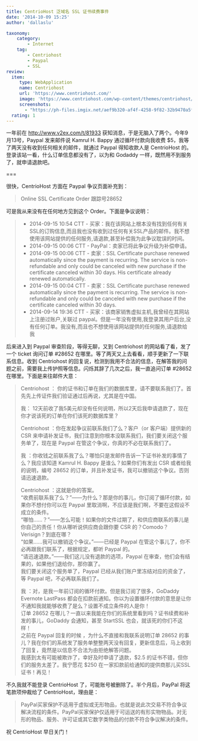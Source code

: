 ```yaml
---
title: CentrioHost 泛域名 SSL 证书续费事件
date: '2014-10-09 15:25'
author: 'dallaslu'

taxonomy:
    category:
        - Internet
    tag:
        - Centriohost
        - Paypal
        - SSL
review:
  item:
     type: WebApplication
     name: Centriohost
     url: 'https://www.centriohost.com/'
     image: 'https://www.centriohost.com/wp-content/themes/centriohost/images/logo.png'
     screenshots: 
       - "https://ph-files.imgix.net/aef9b320-af4f-4258-9f82-32b9470a5f3c.png?auto=format&fit=crop"
  rating: 1
---
```

一年前在 <http://www.v2ex.com/t/81933> 获知消息，于是无脑入了两个。今年9月13号，Paypal 发来邮件说 Kamrul H. Bappy 通过循环付款向我收费 \$5，我等了两天没有收到任何相关的邮件，就通过 Paypal 得知收款人是 CentrioHost 的。登录该站一看，什么订单信息都没有了，以为和 Godaddy 一样，既然用不到服务了，就申请退款吧。 

===

很快，CentrioHost 方面在 Paypal 争议页面补充到：

>  
> Online SSL Certificate Order 跟踪号28652
> 

可是我从来没有在任何地方见到这个 Order。下面是争议说明：

>  
> 
> *   2014-09-15 10:54 CTT - 买家：我在该网站上根本没有找到任何有关SSL的订购信息,而且我也没有收到过任何有关SSL产品的邮件。我不想使用该网站提供的任何服务,请退款,甚至补偿我为此争议耽误的时间。
> *   2014-09-15 00:06 CTT - PayPal：卖家已将此争议升级为补偿申请。
> *   2014-09-15 00:06 CTT - 卖家：SSL Certificate purchase renewed automatically since the payment is recurring. The service is non-refundable and only could be canceled with new purchase if the certificate canceled within 30 days. His certificate already renewed automatically.
> *   2014-09-15 00:04 CTT - 卖家：SSL Certificate purchase renewed automatically since the payment is recurring. The service is non-refundable and only could be canceled with new purchase if the certificate canceled within 30 days.
> *   2014-09-14 19:36 CTT - 买家：该商家销售虚拟主机,我曾经在其网站上注册过账户,关联过 paypal。但是一年没有使用,我登录其用户后台,没有任何订单。我没有,而且也不想使用该网站提供的任何服务,请退款给我
> 
> 

后来进入到 Paypal 审查阶段，等得无聊，又到 Centriohost 的网站看了看，发了一个 ticket 询问订单 \#28652 在哪里。等了两天又上去看看，顺手更新了一下联系信息。收到 Centriohost 的回复说，检测到我用不合法的信息，在解答我的问题之前，需要我上传护照等信息。闪烁其辞了几次之后，我一直追问订单 \#28652 在哪里。下面是来往邮件大意：

>  
> Centriohost ： 你的证书和订单在我们的数据库里，请不要联系我们了。首先先上传证件我们验证通过后再说，尤其是在中国。
> 
> 我： 12天前收了我5美元却没有任何说明，所以2天后我申请退款了，现在你才说该死的订单在你们该死的数据库里？
> 
> Centriohost ：你在发起争议前联系我们了么？客户（or 客户端）提供新的 CSR 来申请补发证书，我们注意到你根本没联系我们，我们要关闭这个服务单了，现在是 Paypal 在管这个争议，你真的不必在联系我们了。
> 
> 我 ：你收钱之前联系我了么？哪怕只是发邮件告诉一下证书补发的事情了么？我应该知道 Kamrul H. Bappy 是谁么？如果你们有发出 CSR 或者给我的说明，编号 28652 的订单，并且补发证书，我可以撤销这个争议。否则请迅速退款。
> 
> Centriohost ：这就是你的答案。  
> “收费前联系我了么？”——为什么？那是你的事儿，你订阅了循环付款，如果你不想付你可以在 Paypal 里取消啊，不应该是我们啊，不要在这假设不成立的条件。  
> “哪怕……？”——怎么可能！如果你的文件过期了，和供应商联系的事儿是你自己的责任！你从哪听说供应商会跟你要 CSR 的？Comodo？Verisign？到底在哪？  
> “如果……我可以撤销这个争议。”——已经是 Paypal 在管这个事儿了，你不必再跟我们联系了，根据规定，都听 Paypal 的。  
> “请迅速退款。”——我们这儿没有退款的选项，Paypal 在审查，他们会有结果的，如果他们退给你，那你赢了。  
> 我们要关闭这个服务单了，Paypal 已经从我们账户里冻结对应的资金了，等 Paypal 吧，不必再联系我们了。
> 
> 我 ：对，是我一年前订阅的循环付款。但是我订阅了很多，GoDaddy Evernote LastPass 都会在扣款前通知。你以为设置循环付款的意思是让你不通知我就能够收费了是么？设置不成立条件的人是你！  
> 订单 28652 在哪儿？一直以来我能在你们的系统里看到吗？证书续费和补发的事儿，GoDaddy 会通知，甚至 StartSSL 也会，就该死的你们不这样！  
> 之前在 Paypal 回复的时候 ，为什么不直接和我联系说明订单 28652 的事儿？我在你们的系统发了服务单整整两天没有回复，更新信息后，马上收到了回复，竟然是以信息不合法为由拒绝解答问题。  
> 我感到太有可能被欺诈了，幸好及时申请了退款，\$2.5 的证书不错，但你们的服务太差了。我宁愿花 \$250 在一家扣款前给通知的提供商那儿买SSL证书！再见！
> 

不久我就不能登录 CentrioHost 了，可能账号被删除了。半个月后，PayPal 将这笔款项仲裁给了 CentrioHost，理由是：

>  
> PayPal买家保护不适用于虚拟或无形物品，也就是说此次交易不符合争议解决流程的条件。PayPal买家保护仅适用于可运送的有形实物物品。对无形的物品、服务、许可证或其它数字类物品的付款不符合争议解决的条件。 
> 

祝 CentrioHost 早日关门！
